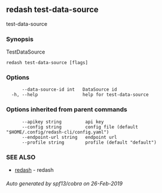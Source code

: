 ## redash test-data-source

test-data-source

### Synopsis

TestDataSource

```
redash test-data-source [flags]
```

### Options

```
      --data-source-id int   DataSource id
  -h, --help                 help for test-data-source
```

### Options inherited from parent commands

```
      --apikey string         api key
      --config string         config file (default "$HOME/.config/redash-cli/config.yaml")
      --endpoint-url string   endpoint url
      --profile string        profile (default "default")
```

### SEE ALSO

* [redash](redash.md)	 - redash

###### Auto generated by spf13/cobra on 26-Feb-2019

